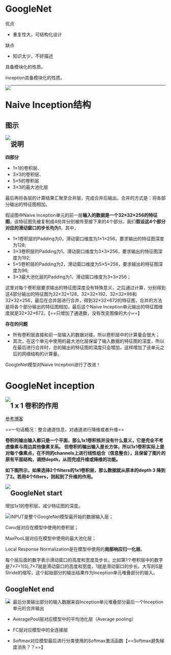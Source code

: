 # GoogleNet

优点

- 重复性大，可结构化设计

缺点

- 知识太少，不好描述

具备模块化的性质。

inception具备模块化的性质。

<img src="..\..\pics\pytorch\GoogleNet.jpg" style="float:left">

----

# Naive Inception结构

## 图示

<img src="..\..\pics\pytorch\naive_inception.png" style="float:left">

##  说明

**四部分**

- 1×1的卷积层、
- 3×3的卷积层、
- 5×5的卷积层
- 3×3的最大池化层

最后再将各层的计算结果汇聚至合并层，完成合并后输出。合并的方式是：将各部分输出的特征图相加。

假设图中Naive Inception单元的前一层**输入的数据是一个32×32×256的特征图**，该特征图先被复制成4份并分别被传至接下来的4个部分。我们**假设这4个部分对应的滑动窗口的步长均为1**，其中，

- 1×1卷积层的Padding为0，滑动窗口维度为1×1×256，要求输出的特征图深度为128;
- 3×3卷积层的Padding为1，滑动窗口维度为3×3×256，要求输出的特征图深度为192;
- 5×5卷积层的Padding为2，滑动窗口维度为5×5×256，要求输出的特征图深度为96;
- 3×3最大池化层的Padding为1，滑动窗口维度为3×3×256；

这里对每个卷积层要求输出的特征图深度没有特殊意义，之后通过计算，分别得到这4部分输出的特征图为32×32×128、32×32×192、32×32×96和32×32×256，最后在合并层进行合并，得到32×32×672的特征图，合并的方法是将各个部分输出的特征图相加，最后这个Naive Inception单元输出的特征图维度就是32×32×672。【==只增加了通道数，没有改变图像的大小==】

**存在的问题**

- 所有卷积层直接和前一层输入的数据对接，所以卷积层中的计算量会很大；
- 其次，在这个单元中使用的最大池化层保留了输入数据的特征图的深度，所以在最后进行合并时，总的输出的特征图的深度只会增加，这样增加了该单元之后的网络结构的计算量。

GoogleNet模型对Naive Inception进行了改进！

# GoogleNet inception

<img src="..\..\pics\pytorch\Google_inception.png" style="float:left">

##  1 x 1 卷积的作用

<a href="https://blog.csdn.net/Guo_Yaohua/article/details/106294659">参考博客</a>

==一句话概况：整合通道信息，对通道进行降维或者升维==

**卷积的输出输入都只是一个平面，那么1x1卷积核并没有什么意义，它是完全不考虑像素与周边其他像素关系。 但卷积的输出输入是长方体，所以1x1卷积实际上是对每个像素点，在不同的channels上进行线性组合（信息整合），且保留了图片的原有平面结构，调控depth，从而完成升维或降维的功能。**

**如下图所示，如果选择2个filters的1x1卷积层，那么数据就从原本的depth 3 降到了2。若用4个filters，则起到了升维的作用。**

<img src="..\..\pics\pytorch\1x1_kernel.png" style="float:left">

## GoogleNet  start

增加1x1的卷积层，减少特征图的深度。

<img src="..\..\pics\pytorch\GoogleNet_start.jpg"  style="float:left">

INPUT是整个GoogleNet模型最开始的数据输入层；

Conv层对应在模型中使用的卷积层；

MaxPooL层对应在模型中使用的最大池化层；

Local Response Normalization是在模型中使用的**局部响应归一化层**。

每个层后面的数字表示滑动窗口的高度和宽度及步长，比如第1个卷积层中的数字是7×7+1(S),7×7就是滑动窗口的高度和宽度，1就是滑动窗口的步长。大写的S是Stride的缩写，这个起始部分的输出结果作为Inception单元堆叠部分的输入。

## GoogleNet end

<img src="..\..\pics\pytorch\GoogleNet_end.jpg" style="float:left">

- 最后分类输出部分的输入数据来自Inception单元堆叠部分最后一个Inception单元的合并输出

- AveragePool层对应模型中的平均池化层（Average pooling）

- FC层对应模型中的全连接层

- Softmax对应模型最后进行分类使用的Softmax激活函数【==Softmax避免梯度消失？？==】

























